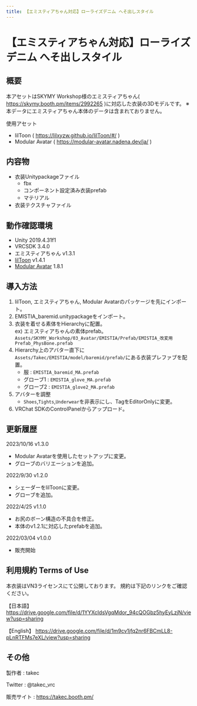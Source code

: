 ```yaml
---
title: 【エミスティアちゃん対応】ローライズデニム へそ出しスタイル
---
```


# 【エミスティアちゃん対応】ローライズデニム へそ出しスタイル

## 概要
本アセットはSKYMY Workshop様のエミスティアちゃん( https://skymy.booth.pm/items/2992265 )に対応した衣装の3Dモデルです。
※本データにエミスティアちゃん本体のデータは含まれておりません。

使用アセット
* lilToon ( https://lilxyzw.github.io/lilToon/#/ )
* Modular Avatar ( https://modular-avatar.nadena.dev/ja/ )

## 内容物
* 衣装Unitypackageファイル
  * fbx
  * コンポーネント設定済み衣装prefab
  * マテリアル
* 衣装テクスチャファイル

## 動作確認環境
* Unity 2019.4.31f1
* VRCSDK 3.4.0
* エミスティアちゃん v1.3.1
* [lilToon](https://lilxyzw.github.io/lilToon/#/) v1.4.1
* [Modular Avatar](https://modular-avatar.nadena.dev/ja/) 1.8.1

## 導入方法
1. lilToon, エミスティアちゃん, Modular Avatarのパッケージを先にインポート。
2. EMISTIA_baremid.unitypackageをインポート。
3. 衣装を着せる素体をHierarchyに配置。<br>
   ex) エミスティアちゃんの素体prefab。<br>
   `Assets/SKYMY_Workshop/03_Avatar/EMISTIA/Prefab/EMISTIA_改変用Prefab_PhysBone.prefab`
4. Hierarchy上のアバター直下に`Assets/Takec/EMISTIA/model/baremid/prefab/`にある衣装プレファブを配置。
   * 服 : `EMISTIA_baremid_MA.prefab`
   * グローブ1 : `EMISTIA_glove_MA.prefab`
   * グローブ2 : `EMISTIA_glove2_MA.prefab`
5. アバターを調整
   * `Shoes`,`Tights`,`Underwear`を非表示にし、TagをEditorOnlyに変更。
6. VRChat SDKのControlPanelからアップロード。

## 更新履歴
2023/10/16 v1.3.0
* Modular Avatarを使用したセットアップに変更。
* グローブのバリエーションを追加。

2022/9/30 v1.2.0
* シェーダーをlilToonに変更。
* グローブを追加。

2022/4/25 v1.1.0
* お尻のボーン構造の不具合を修正。
* 本体のv1.2.1に対応したprefabを追加。

2022/03/04 v1.0.0
* 販売開始

## 利用規約 Terms of Use
本衣装はVN3ライセンスにて公開しております。
規約は下記のリンクをご確認ください。

【日本語】
https://drive.google.com/file/d/1YYXcIdsVgqMdor_94cQOGbz5hyEyLzjN/view?usp=sharing

【English】
https://drive.google.com/file/d/1m9cv1jfq2nr6FBCmLL8-pLnRTFMs7eXL/view?usp=sharing

## その他
製作者
: takec

Twitter
: @takec_vrc

販売サイト
: https://takec.booth.pm/
